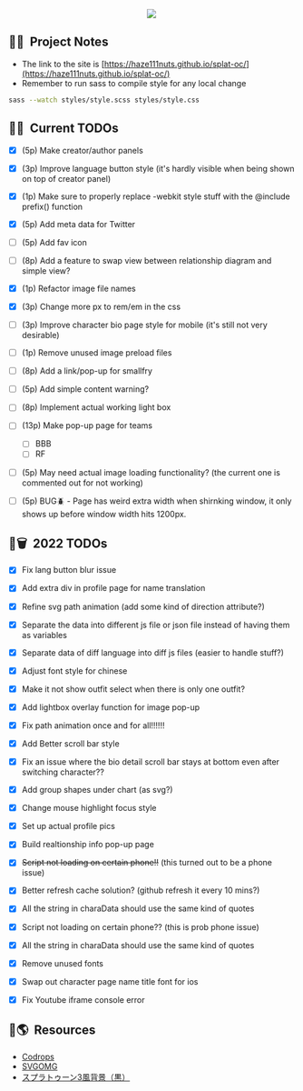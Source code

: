 
<p align="center">
  <img src="https://haze111nuts.github.io/splat-oc/assets/img/banner.png"/>
</p>

## 🦑📝&nbsp; Project Notes
- The link to the site is [https://haze111nuts.github.io/splat-oc/](https://haze111nuts.github.io/splat-oc/)
- Remember to run sass to compile style for any local change
```bash
sass --watch styles/style.scss styles/style.css
```
## 🦑📅&nbsp; Current TODOs

- [x] (5p) Make creator/author panels
- [x] (3p) Improve language button style (it's hardly visible when being shown on top of creator panel)
- [x] (1p) Make sure to properly replace -webkit style stuff with the @include prefix() function
- [x] (5p) Add meta data for Twitter 
- [ ] (5p) Add fav icon
- [ ] (8p) Add a feature to swap view between relationship diagram and simple view?
- [x] (1p) Refactor image file names
- [x] (3p) Change more px to rem/em in the css
- [ ] (3p) Improve character bio page style for mobile (it's still not very desirable)
- [ ] (1p) Remove unused image preload files
- [ ] (8p) Add a link/pop-up for smallfry
- [ ] (5p) Add simple content warning?
- [ ] (8p) Implement actual working light box
- [ ] (13p) Make pop-up page for teams
  - [ ] BBB
  - [ ] RF
- [ ] (5p) May need actual image loading functionality? (the current one is commented out for not working)
- [ ] (5p) BUG🪲 - Page has weird extra width when shirnking window, it only shows up before window width hits 1200px.


## 🦑🗑️&nbsp; 2022 TODOs

- [x] Fix lang button blur issue
- [x] Add extra div in profile page for name translation
- [x] Refine svg path animation (add some kind of direction attribute?)
- [x] Separate the data into different js file or json file instead of having them as variables
- [x] Separate data of diff language into diff js files (easier to handle stuff?)
- [x] Adjust font style for chinese
- [x] Make it not show outfit select when there is only one outfit?
- [x] Add lightbox overlay function for image pop-up
- [x] Fix path animation once and for all!!!!!!
- [x] Add Better scroll bar style
- [x] Fix an issue where the bio detail scroll bar stays at bottom even after switching character??
- [x] Add group shapes under chart (as svg?)
- [x] Change mouse highlight focus style
- [x] Set up actual profile pics
- [x] Build realtionship info pop-up page
- [x] ~~Script not loading on certain phone!!~~ (this turned out to be a phone issue)
- [x] Better refresh cache solution? (github refresh it every 10 mins?)
- [x] All the string in charaData should use the same kind of quotes
- [x] Script not loading on certain phone?? (this is prob phone issue)
- [x] All the string in charaData should use the same kind of quotes
- [x] Remove unused fonts
- [x] Swap out character page name title font for ios
- [x] Fix Youtube iframe console error


## 🦑🌎&nbsp; Resources
- [Codrops](https://tympanus.net/codrops/)
- [SVGOMG](https://jakearchibald.github.io/svgomg/)
- [スプラトゥーン3風背景（黒）](https://commons.nicovideo.jp/material/nc283273)
